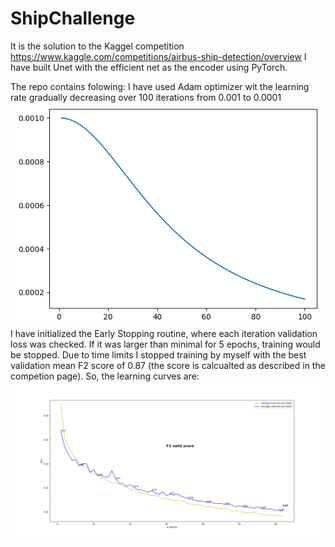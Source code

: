 # ShipChallenge
It is the solution to the Kaggel competition https://www.kaggle.com/competitions/airbus-ship-detection/overview
I have built Unet with the efficient net as the encoder using PyTorch.


The repo contains folowing:
I have used Adam optimizer wit the learning rate gradually decreasing over 100 iterations from 0.001 to 0.0001
![alt text](https://github.com/AnnPike/ShipChallenge/blob/main/LR_decay.png)
I have initialized the Early Stopping routine, where each iteration validation loss was checked. If it was larger than minimal for 5 epochs, training would be stopped. Due to time limits I stopped training by myself with the best validation mean F2 score of 0.87 (the score is calcualted as described in the competion page). So, the learning curves are:
![alt text](https://github.com/AnnPike/ShipChallenge/blob/main/model_lossdice_decay_62_final.png)


